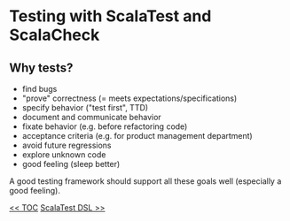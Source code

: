 # Testing with ScalaTest and ScalaCheck

## Why tests?
* find bugs
* "prove" correctness (= meets expectations/specifications)
* specify behavior ("test first", TTD)
* document and communicate behavior
* fixate behavior (e.g. before refactoring code)
* acceptance criteria (e.g. for product management department)
* avoid future regressions
* explore unknown code
* good feeling (sleep better)

A good testing framework should support all these goals well (especially a good feeling).

[<< TOC](Testing0-TOC.md) [ScalaTest DSL >>](Testing2-ScalaTestDSL.md)